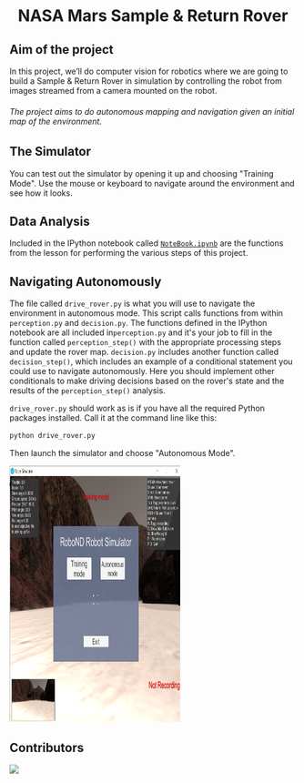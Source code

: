 [image_0]: ./misc/rover_image.jpg

<h1 align="center">NASA Mars Sample & Return Rover</h1>

## Aim of the project

In this project, we’ll do computer vision for robotics where we are going to build a Sample & Return Rover in simulation by controlling the robot from images streamed from a camera mounted on the robot.
###### The project aims to do autonomous mapping and navigation given an initial map of the environment.

## The Simulator
 
You can test out the simulator by opening it up and choosing "Training Mode".  Use the mouse or keyboard to navigate around the environment and see how it looks.


## Data Analysis
Included in the IPython notebook called <code>[NoteBook.ipynb](https://github.com/engRana404/Mars-Search-Robot/blob/main/NoteBook.ipynb)</code> are the functions from the lesson for performing the various steps of this project.

## Navigating Autonomously
The file called `drive_rover.py` is what you will use to navigate the environment in autonomous mode.  This script calls functions from within `perception.py` and `decision.py`.  The functions defined in the IPython notebook are all included in`perception.py` and it's your job to fill in the function called `perception_step()` with the appropriate processing steps and update the rover map. `decision.py` includes another function called `decision_step()`, which includes an example of a conditional statement you could use to navigate autonomously.  Here you should implement other conditionals to make driving decisions based on the rover's state and the results of the `perception_step()` analysis.

`drive_rover.py` should work as is if you have all the required Python packages installed. Call it at the command line like this: 

```sh
python drive_rover.py
```  

Then launch the simulator and choose "Autonomous Mode".  

<img
  src="https://github.com/engRana404/Mars-Search-Robot/blob/main/Pictures/Screenshot%20(1837).png" width = 600 height = 450
  title="Screenshot for Phase 1"
  style="display: inline-block; margin: 0 auto; max-width: 300px">


## Contributors

<a href = "https://github.com/engRana404/Mars-Search-Robot/graphs/contributors">
  <img src = "https://contrib.rocks/image?repo=engRana404/Mars-Search-Robot"/>
</a>
